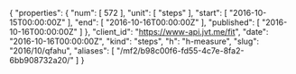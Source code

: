 {
  "properties": {
    "num": [
      572
    ],
    "unit": [
      "steps"
    ],
    "start": [
      "2016-10-15T00:00:00Z"
    ],
    "end": [
      "2016-10-16T00:00:00Z"
    ],
    "published": [
      "2016-10-16T00:00:00Z"
    ]
  },
  "client_id": "https://www-api.jvt.me/fit",
  "date": "2016-10-16T00:00:00Z",
  "kind": "steps",
  "h": "h-measure",
  "slug": "2016/10/qfahu",
  "aliases": [
    "/mf2/b98c00f6-fd55-4c7e-8fa2-6bb908732a20/"
  ]
}
